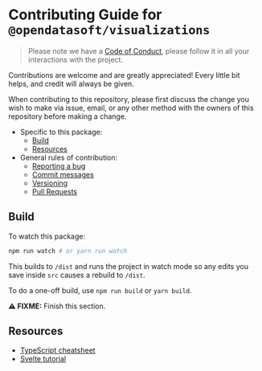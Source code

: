 # Contributing Guide for `@opendatasoft/visualizations`

> Please note we have a [Code of Conduct](../../CODE_OF_CONDUCT.md), please follow it in all your interactions with the project.

Contributions are welcome and are greatly appreciated! Every little bit helps, and credit will always be given.

When contributing to this repository, please first discuss the change you wish to make via issue, email, or any other method with the owners of this repository before making a change.

- Specific to this package:
  - [Build](#build)
  - [Resources](#resources)
- General rules of contribution:
  - [Reporting a bug](../../CONTRIBUTING.md#reporting-a-bug)
  - [Commit messages](../../CONTRIBUTING.md#commit-messages)
  - [Versioning](../../CONTRIBUTING.md#versioning)
  - [Pull Requests](../../CONTRIBUTING.md#pull-requests)

## Build

To watch this package:

```bash
npm run watch # or yarn run watch
```

This builds to `/dist` and runs the project in watch mode so any edits you save inside `src` causes a rebuild to `/dist`.

To do a one-off build, use `npm run build` or `yarn build`.

**⚠️ FIXME:** Finish this section.

## Resources

- [TypeScript cheatsheet](https://devhints.io/typescript)
- [Svelte tutorial](https://svelte.dev/tutorial/basics)
